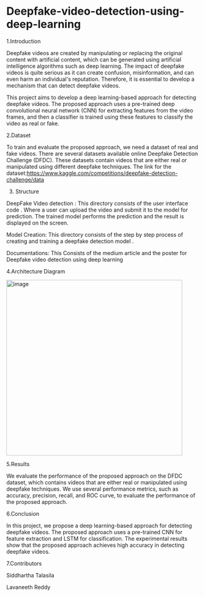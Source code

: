 # Deepfake-video-detection-using-deep-learning
1.Introduction 


Deepfake videos are created by manipulating or replacing the original content with artificial content, which can be generated using artificial intelligence algorithms such as deep learning. The impact of deepfake videos is quite serious as it can create confusion, misinformation, and can even harm an individual's reputation. Therefore, it is essential to develop a mechanism that can detect deepfake videos.

This project aims to develop a deep learning-based approach for detecting deepfake videos. The proposed approach uses a pre-trained deep convolutional neural network (CNN) for extracting features from the video frames, and then a classifier is trained using these features to classify the video as real or fake.


2.Dataset


To train and evaluate the proposed approach, we need a dataset of real and fake videos. There are several datasets available online Deepfake Detection Challenge (DFDC).
These datasets contain videos that are either real or manipulated using different deepfake techniques.
The link for the dataset:https://www.kaggle.com/competitions/deepfake-detection-challenge/data

3. Structure


DeepFake Video detection :
This directory consists of the user interface code . Where a user can upload the video and submit it to the model for prediction. The trained model performs the prediction and the result is displayed on the screen.


Model Creation:
This directory consists of the step by step process of creating and training a deepfake detection model .

Documentations:
This Consists of the medium article and the poster for Deepfake video detection using deep learning

4.Architecture Diagram


<img width="459" alt="image" src="https://user-images.githubusercontent.com/111408862/232812519-5a75d2cb-2b35-4f0f-a898-a05ac291d695.png">


5.Results


We evaluate the performance of the proposed approach on the DFDC dataset, which contains videos that are either real or manipulated using deepfake techniques. We use several performance metrics, such as accuracy, precision, recall,  and ROC curve, to evaluate the performance of the proposed approach.

6.Conclusion


In this project, we propose a deep learning-based approach for detecting deepfake videos. The proposed approach uses a pre-trained CNN for feature extraction and LSTM for classification. The experimental results show that the proposed approach achieves high accuracy in detecting deepfake videos.



7.Contributors

Siddhartha Talasila


Lavaneeth Reddy
